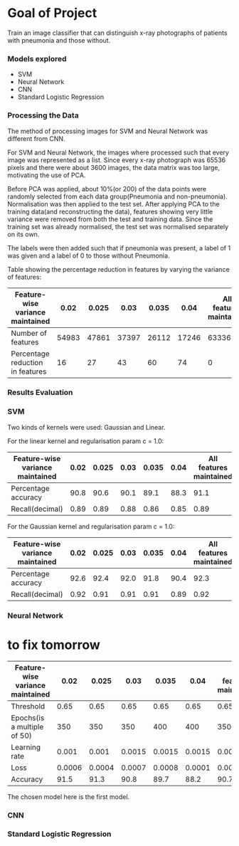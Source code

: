 # Goal of Project
Train an image classifier that can distinguish x-ray photographs of patients with pneumonia 
and those without.

### Models explored
- SVM
- Neural Network
- CNN
- Standard Logistic Regression

### Processing the Data

The method of processing images for SVM and Neural Network was different from CNN.

For SVM and Neural Network, the images where processed such that every image was represented as a list.
Since every x-ray photograph was 65536 pixels and there were about 3600 images, the data matrix was too 
large, motivating the use of PCA.

Before PCA was applied, about 10%(or 200) of the data points were randomly selected from each data group(Pneumonia
and non-pneumonia). Normalisation was then applied to the test set. After applying PCA to the training data(and 
reconstructing the data), features showing very little variance were removed from both the test and training data. Since
the training set was already normalised, the test set was normalised separately on its own.

The labels were then added such that if pneumonia was present, a label of 1 was given and a label of 0 to those without 
Pneumonia.

Table showing the percentage reduction in features by varying the variance of features:

Feature-wise variance maintained | 0.02  | 0.025 | 0.03  | 0.035 | 0.04  | All features maintained |
--- |-------|-------|-------|-------|-------|-------------------------|
Number of features | 54983 | 47861 | 37397 | 26112 | 17246 | 63336                   |
Percentage reduction in features | 16    | 27    | 43    | 60    | 74    | 0                       |

### Results Evaluation

### SVM

Two kinds of kernels were used: Gaussian and Linear.

For the linear kernel and regularisation param c = 1.0:

Feature-wise variance maintained | 0.02 | 0.025 | 0.03 | 0.035 | 0.04 | All features maintained |
--- |------|-------|------|-------|------|-------------------------|
Percentage accuracy | 90.8 | 90.6  | 90.1 | 89.1  | 88.3 | 91.1                    |
Recall(decimal) | 0.89 | 0.89  | 0.88 | 0.86  | 0.85 | 0.89                    |

For the Gaussian kernel and regularisation param c = 1.0:

Feature-wise variance maintained | 0.02 | 0.025 | 0.03 | 0.035 | 0.04 | All features maintained |
--- |------|-------|------|-------|------|-------------------------|
Percentage accuracy | 92.6 | 92.4  | 92.0 | 91.8  | 90.4 | 92.3                    |
Recall(decimal) | 0.92 | 0.91  | 0.91 | 0.91  | 0.89 | 0.92                    |

### Neural Network

# to fix tomorrow
Feature-wise variance maintained | 0.02   | 0.025  | 0.03   | 0.035  | 0.04   | All features maintained |
--- |--------|--------|--------|--------|--------|-------------------------|
Threshold | 0.65   | 0.65   | 0.65   | 0.65   | 0.65   | 0.65                    |
Epochs(is a multiple of 50) | 350    | 350    | 350    | 400    | 400    | 350                     |
Learning rate | 0.001  | 0.001  | 0.0015 | 0.0015 | 0.0015 | 0.001                   |
Loss | 0.0006 | 0.0004 | 0.0007 | 0.0008 | 0.0001 | 0.001                   |
Accuracy | 91.5   | 91.3   | 90.8   | 89.7   | 88.2   | 90.7                    |

The chosen model here is the first model.

### CNN

### Standard Logistic Regression